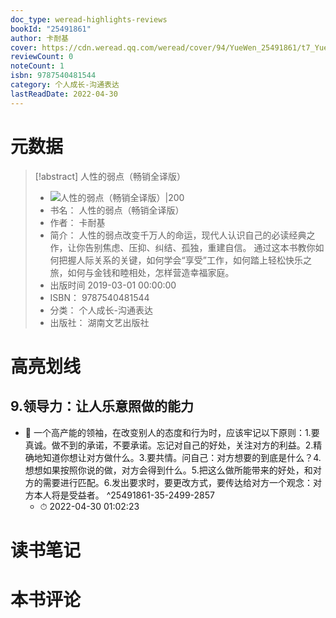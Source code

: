 ```yaml
---
doc_type: weread-highlights-reviews
bookId: "25491861"
author: 卡耐基
cover: https://cdn.weread.qq.com/weread/cover/94/YueWen_25491861/t7_YueWen_25491861.jpg
reviewCount: 0
noteCount: 1
isbn: 9787540481544
category: 个人成长-沟通表达
lastReadDate: 2022-04-30
---
```

# 元数据
> [!abstract] 人性的弱点（畅销全译版）
> - ![ 人性的弱点（畅销全译版）|200](https://cdn.weread.qq.com/weread/cover/94/YueWen_25491861/t7_YueWen_25491861.jpg)
> - 书名： 人性的弱点（畅销全译版）
> - 作者： 卡耐基
> - 简介： 人性的弱点改变千万人的命运，现代人认识自己的必读经典之作，让你告别焦虑、压抑、纠结、孤独，重建自信。
通过这本书教你如何把握人际关系的关键，如何学会“享受”工作，如何踏上轻松快乐之旅，如何与金钱和睦相处，怎样营造幸福家庭。
> - 出版时间 2019-03-01 00:00:00
> - ISBN： 9787540481544
> - 分类： 个人成长-沟通表达
> - 出版社： 湖南文艺出版社

# 高亮划线

## 9.领导力：让人乐意照做的能力


- 📌 一个高产能的领袖，在改变别人的态度和行为时，应该牢记以下原则：1.要真诚。做不到的承诺，不要承诺。忘记对自己的好处，关注对方的利益。2.精确地知道你想让对方做什么。3.要共情。问自己：对方想要的到底是什么？4.想想如果按照你说的做，对方会得到什么。5.把这么做所能带来的好处，和对方的需要进行匹配。6.发出要求时，要更改方式，要传达给对方一个观念：对方本人将是受益者。 ^25491861-35-2499-2857
    - ⏱ 2022-04-30 01:02:23 
# 读书笔记

# 本书评论
